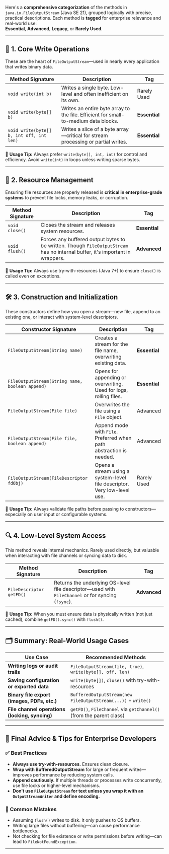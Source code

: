 Here's a **comprehensive categorization** of the methods in `java.io.FileOutputStream` (Java SE 21), grouped logically with precise, practical descriptions. Each method is **tagged** for enterprise relevance and real-world use:  
**Essential**, **Advanced**, **Legacy**, or **Rarely Used**.

---

## 🔧 **1. Core Write Operations**

These are the heart of `FileOutputStream`—used in nearly every application that writes binary data.

| Method Signature | Description | Tag |
|------------------|-------------|-----|
| `void write(int b)` | Writes a single byte. Low-level and often inefficient on its own. | Rarely Used |
| `void write(byte[] b)` | Writes an entire byte array to the file. Efficient for small-to-medium data blocks. | **Essential** |
| `void write(byte[] b, int off, int len)` | Writes a slice of a byte array—critical for stream processing or partial writes. | **Essential** |

📝 **Usage Tip:** Always prefer `write(byte[], int, int)` for control and efficiency. Avoid `write(int)` in loops unless writing sparse bytes.

---

## 🚿 **2. Resource Management**

Ensuring file resources are properly released is **critical in enterprise-grade systems** to prevent file locks, memory leaks, or corruption.

| Method Signature | Description | Tag |
|------------------|-------------|-----|
| `void close()` | Closes the stream and releases system resources. | **Essential** |
| `void flush()` | Forces any buffered output bytes to be written. Though `FileOutputStream` has no internal buffer, it's important in wrappers. | **Advanced** |

📝 **Usage Tip:** Always use try-with-resources (Java 7+) to ensure `close()` is called even on exceptions.

---

## 🛠️ **3. Construction and Initialization**

These constructors define how you open a stream—new file, append to an existing one, or interact with system-level descriptors.

| Constructor Signature | Description | Tag |
|------------------|-------------|-----|
| `FileOutputStream(String name)` | Creates a stream for the file name, overwriting existing data. | **Essential** |
| `FileOutputStream(String name, boolean append)` | Opens for appending or overwriting. Used for logs, rolling files. | **Essential** |
| `FileOutputStream(File file)` | Overwrites the file using a `File` object. | Advanced |
| `FileOutputStream(File file, boolean append)` | Append mode with `File`. Preferred when path abstraction is needed. | Advanced |
| `FileOutputStream(FileDescriptor fdObj)` | Opens a stream using a system-level file descriptor. Very low-level use. | Rarely Used |

📝 **Usage Tip:** Always validate file paths before passing to constructors—especially on user input or configurable systems.

---

## 🔍 **4. Low-Level System Access**

This method reveals internal mechanics. Rarely used directly, but valuable when interacting with file channels or syncing data to disk.

| Method Signature | Description | Tag |
|------------------|-------------|-----|
| `FileDescriptor getFD()` | Returns the underlying OS-level file descriptor—used with `FileChannel` or for syncing (`fsync`). | **Advanced** |

📝 **Usage Tip:** When you must ensure data is physically written (not just cached), combine `getFD().sync()` with `flush()`.

---

## 🗂️ **Summary: Real-World Usage Cases**

| Use Case | Recommended Methods |
|----------|---------------------|
| **Writing logs or audit trails** | `FileOutputStream(file, true)`, `write(byte[], off, len)` |
| **Saving configuration or exported data** | `write(byte[])`, `close()` with try-with-resources |
| **Binary file export (images, PDFs, etc.)** | `BufferedOutputStream(new FileOutputStream(...))` + `write()` |
| **File channel operations (locking, syncing)** | `getFD()`, `FileChannel` via `getChannel()` (from the parent class) |

---

## 🧭 Final Advice & Tips for Enterprise Developers

### ✅ **Best Practices**
- **Always use try-with-resources.** Ensures clean closure.
- **Wrap with BufferedOutputStream** for large or frequent writes—improves performance by reducing system calls.
- **Append cautiously.** If multiple threads or processes write concurrently, use file locks or higher-level mechanisms.
- **Don’t use `FileOutputStream` for text unless you wrap it with an `OutputStreamWriter` and define encoding.**

### 🚫 **Common Mistakes**
- Assuming `flush()` writes to disk. It only pushes to OS buffers.
- Writing large files without buffering—can cause performance bottlenecks.
- Not checking for file existence or write permissions before writing—can lead to `FileNotFoundException`.

---

